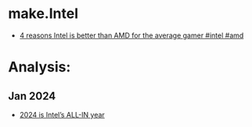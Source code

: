 # make.Intel
- [4 reasons Intel is better than AMD for the average gamer #intel #amd](https://youtu.be/VJijj9mKDpE)

# Analysis:
## Jan 2024
- [2024 is Intel’s ALL-IN year](https://youtu.be/zqOAUe7hClg)
